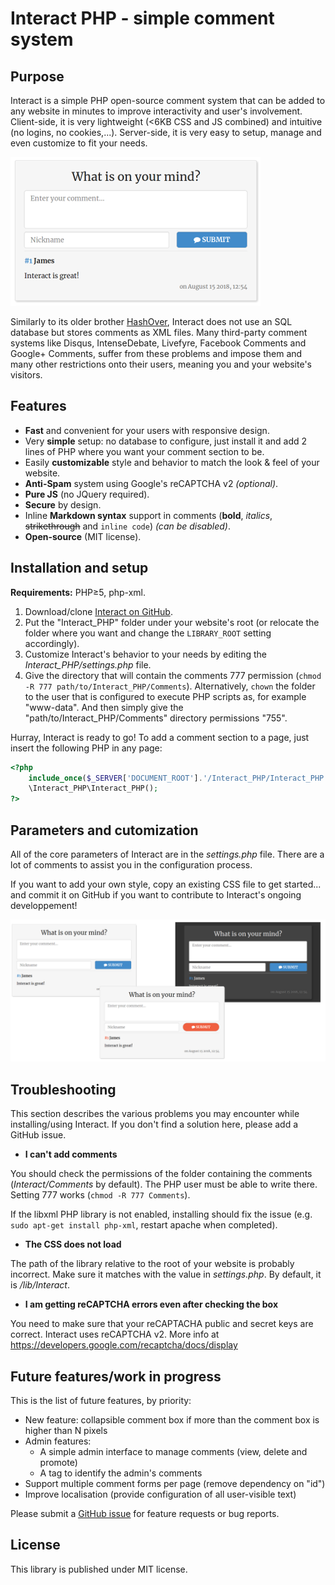 # Interact PHP - simple comment system

## Purpose

Interact is a simple PHP open-source comment system that can be added to any website in minutes to improve interactivity and user's involvement. Client-side, it is very lightweight (<6KB CSS and JS combined) and intuitive (no logins, no cookies,...). Server-side, it is very easy to setup, manage and even customize to fit your needs.

![Interact PHP with the modern interface](sample/modern.png)

Similarly to its older brother [HashOver](http://tildehash.com/?page=hashover), Interact does not use an SQL database but stores comments as XML files. Many third-party comment systems like Disqus, IntenseDebate, Livefyre, Facebook Comments and Google+ Comments, suffer from these problems and impose them and many other restrictions onto their users, meaning you and your website's visitors.

## Features

* **Fast** and convenient for your users with responsive design.
* Very **simple** setup: no database to configure, just install it and add 2 lines of PHP where you want your comment section to be.
* Easily **customizable** style and behavior to match the look & feel of your website.
* **Anti-Spam** system using Google's reCAPTCHA v2 *(optional)*.
* **Pure JS** (no JQuery required).
* **Secure** by design.
* Inline **Markdown syntax** support in comments (**bold**, *italics*, ~~strikethrough~~ and `inline code`) *(can be disabled)*.
* **Open-source** (MIT license).

## Installation and setup

**Requirements:** PHP≥5, php-xml.

1. Download/clone [Interact on GitHub](https://github.com/CGrassin/interact_php).
2. Put the "Interact_PHP" folder under your website's root (or relocate the folder where you want and change the `LIBRARY_ROOT` setting accordingly).
3. Customize Interact's behavior to your needs by editing the *Interact_PHP/settings.php* file.
4. Give the directory that will contain the comments 777 permission (`chmod -R 777 path/to/Interact_PHP/Comments`). Alternatively, `chown` the folder to the user that is configured to execute PHP scripts as, for example "www-data". And then simply give the "path/to/Interact_PHP/Comments" directory permissions "755". 

Hurray, Interact is ready to go! To add a comment section to a page, just insert the following PHP in any page:
```php
<?php 
    include_once($_SERVER['DOCUMENT_ROOT'].'/Interact_PHP/Interact_PHP.php');
    \Interact_PHP\Interact_PHP(); 
?>
```

## Parameters and cutomization

All of the core parameters of Interact are in the *settings.php* file. There are a lot of comments to assist you in the configuration process.

If you want to add your own style, copy an existing CSS file to get started... and commit it on GitHub if you want to contribute to Interact's ongoing developpement!

![Interact PHP with various CSS](sample/themes.png)

## Troubleshooting

This section describes the various problems you may encounter while installing/using Interact. If you don't find a solution here, please add a GitHub issue.

* **I can't add comments**

You should check the permissions of the folder containing the comments (*Interact/Comments* by default). The PHP user must be able to write there. Setting 777 works (`chmod -R 777 Comments`).

If the libxml PHP library is not enabled, installing should fix the issue (e.g. `sudo apt-get install php-xml`, restart apache when completed).

* **The CSS does not load**

The path of the library relative to the root of your website is probably incorrect. Make sure it matches with the value in *settings.php*. By default, it is */lib/Interact*.

* **I am getting reCAPTCHA errors even after checking the box**

You need to make sure that your reCAPTACHA public and secret keys are correct. Interact uses reCAPTCHA v2. More info at https://developers.google.com/recaptcha/docs/display

## Future features/work in progress

This is the list of future features, by priority:
* New feature: collapsible comment box if more than the comment box is higher than N pixels
* Admin features:
    * A simple admin interface to manage comments (view, delete and promote)
    * A tag to identify the admin's comments
* Support multiple comment forms per page (remove dependency on "id")
* Improve localisation (provide configuration of all user-visible text)

Please submit a [GitHub issue](https://github.com/CGrassin/interact_php/issues) for feature requests or bug reports.

## License

This library is published under MIT license.

